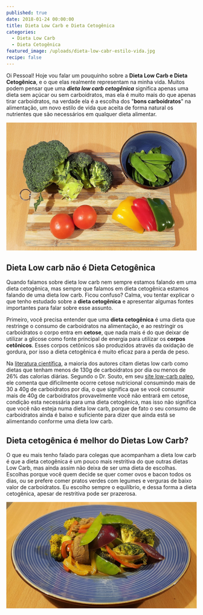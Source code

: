 ```yaml
---
published: true
date: 2018-01-24 00:00:00
title: Dieta Low Carb e Dieta Cetogênica
categories:
  - Dieta Low Carb
  - Dieta Cetogênica
featured_image: /uploads/dieta-low-cabr-estilo-vida.jpg
recipe: false
---
```


Oi Pessoal! Hoje vou falar um pouquinho sobre a&nbsp;**Dieta Low Carb e Dieta Cetog&ecirc;nica**, e o que elas realmente representam na minha vida. Muitos podem pensar que uma ***dieta low carb cetog&ecirc;nica*** significa apenas uma dieta sem a&ccedil;&uacute;car ou sem carboidratos, mas ela &eacute; muito mais do que apenas tirar carboidratos, na verdade ela &eacute; a escolha dos "**bons carboidratos**" na alimenta&ccedil;&atilde;o, um novo estilo de vida que aceita de forma natural os nutrientes que s&atilde;o necess&aacute;rios em qualquer dieta alimentar.

![](/uploads/versions/dieta-low-cabr-estilo-vida-saudavel-1---x----1560-1049x---.jpg)

## Dieta Low carb n&atilde;o &eacute; Dieta Cetog&ecirc;nica

Quando falamos sobre dieta low carb nem sempre estamos falando em uma dieta cetog&ecirc;nica, mas sempre que falamos em dieta cetog&ecirc;nica estamos falando de uma dieta low carb. Ficou confuso? Calma, vou tentar explicar o que tenho estudado sobre a **dieta cetog&ecirc;nica** e apresentar algumas fontes importantes para falar sobre esse assunto.

Primeiro, voc&ecirc; precisa entender que uma&nbsp;**dieta cetog&ecirc;nica** &eacute; uma dieta que restringe o consumo de carboidratos na alimenta&ccedil;&atilde;o, e ao restringir os carboidratos o corpo entra em **cetose**, que nada mais &eacute; do que deixar de utilizar a glicose como fonte principal de energia para utilizar os **corpos cet&ocirc;nicos**. Esses corpos cet&ocirc;nicos s&atilde;o produzidos atrav&eacute;s da oxida&ccedil;&atilde;o de gordura, por isso a dieta cetog&ecirc;nica &eacute; muito eficaz para a perda de peso.

Na [literatura cient&iacute;fica](http://www.nutritionjrnl.com/article/S0899-9007(14)00332-3/fulltext), a maioria dos autores citam dietas low carb como dietas que tenham menos de 130g de carboidratos por dia ou menos de 26% das calorias di&aacute;rias. Segundo o Dr. Souto, em seu [site low-carb paleo](http://www.lowcarb-paleo.com.br/2017/10/cetose.html), ele comenta que dificilmente ocorre cetose nutricional consumindo mais de 30 a 40g de carboidratos por dia, o que significa que se voc&ecirc; consumir mais de 40g de carboidratos provavelmente voc&ecirc; n&atilde;o entrar&aacute; em cetose, condi&ccedil;&atilde;o esta necess&aacute;ria para uma dieta cetog&ecirc;nica, mas isso n&atilde;o significa que voc&ecirc; n&atilde;o esteja numa dieta low carb, porque de fato o seu consumo de carboidratos ainda &eacute; baixo e suficiente para dizer que ainda est&aacute; se alimentando conforme uma dieta low carb.

## Dieta cetog&ecirc;nica &eacute; melhor do Dietas Low Carb?

O que eu mais tenho falado para colegas que acompanham a dieta low carb &eacute; que a dieta cetog&ecirc;nica &eacute; um pouco mais restritiva do que outras dietas Low Carb, mas ainda assim n&atilde;o deixa de ser uma dieta de escolhas. Escolhas porque voc&ecirc; quem decide se quer comer ovos e bacon todos os dias, ou se prefere comer pratos verdes com legumes e verguras de baixo valor de carboidratos. Eu escolho sempre o equil&iacute;brio, e dessa forma a dieta cetog&ecirc;nica, apesar de restritiva pode ser prazerosa.

![](/uploads/versions/prato-low-carb-cetogenica-verduras-legumes---x----1560-870x---.jpg)&nbsp;

&nbsp;

&nbsp;

&nbsp;

&nbsp;

&nbsp;

&nbsp;